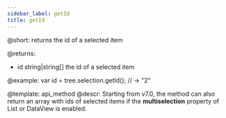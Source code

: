 ```yaml
---
sidebar_label: getId
title: getId
---          
```


@short: returns the id of a selected item
	
@returns:

- id	string|string[]	the id of a selected item

@example:
var id = tree.selection.getId(); // -> "2"


@template:	api_method
@descr:
Starting from v7.0, the method can also return an array with ids of selected items if the **multiselection** property of List or DataView is enabled.
